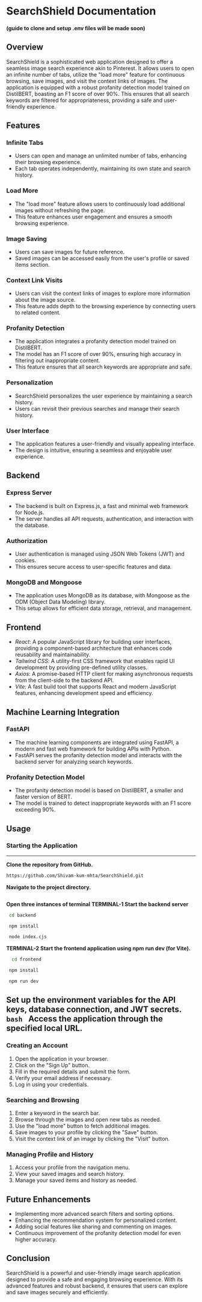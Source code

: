 # SearchShield Documentation
#### (guide to clone and setup .env files will be made soon)


## Overview

SearchShield is a sophisticated web application designed to offer a seamless image search experience akin to Pinterest. It allows users to open an infinite number of tabs, utilize the "load more" feature for continuous browsing, save images, and visit the context links of images. The application is equipped with a robust profanity detection model trained on DistilBERT, boasting an F1 score of over 90%. This ensures that all search keywords are filtered for appropriateness, providing a safe and user-friendly experience.

## Features

### Infinite Tabs
- Users can open and manage an unlimited number of tabs, enhancing their browsing experience.
- Each tab operates independently, maintaining its own state and search history.

### Load More
- The "load more" feature allows users to continuously load additional images without refreshing the page.
- This feature enhances user engagement and ensures a smooth browsing experience.

### Image Saving
- Users can save images for future reference.
- Saved images can be accessed easily from the user's profile or saved items section.

### Context Link Visits
- Users can visit the context links of images to explore more information about the image source.
- This feature adds depth to the browsing experience by connecting users to related content.

### Profanity Detection
- The application integrates a profanity detection model trained on DistilBERT.
- The model has an F1 score of over 90%, ensuring high accuracy in filtering out inappropriate content.
- This feature ensures that all search keywords are appropriate and safe.

### Personalization
- SearchShield personalizes the user experience by maintaining a search history.
- Users can revisit their previous searches and manage their search history.

### User Interface
- The application features a user-friendly and visually appealing interface.
- The design is intuitive, ensuring a seamless and enjoyable user experience.

## Backend

### Express Server
- The backend is built on Express.js, a fast and minimal web framework for Node.js.
- The server handles all API requests, authentication, and interaction with the database.

### Authorization
- User authentication is managed using JSON Web Tokens (JWT) and cookies.
- This ensures secure access to user-specific features and data.

### MongoDB and Mongoose
- The application uses MongoDB as its database, with Mongoose as the ODM (Object Data Modeling) library.
- This setup allows for efficient data storage, retrieval, and management.

## Frontend
- *React*: A popular JavaScript library for building user interfaces, providing a component-based architecture that enhances code reusability and maintainability.
- *Tailwind CSS*: A utility-first CSS framework that enables rapid UI development by providing pre-defined utility classes.
- *Axios*: A promise-based HTTP client for making asynchronous requests from the client-side to the backend API.
- *Vite*: A fast build tool that supports React and modern JavaScript features, enhancing development speed and efficiency.


## Machine Learning Integration

### FastAPI
- The machine learning components are integrated using FastAPI, a modern and fast web framework for building APIs with Python.
- FastAPI serves the profanity detection model and interacts with the backend server for analyzing search keywords.

### Profanity Detection Model
- The profanity detection model is based on DistilBERT, a smaller and faster version of BERT.
- The model is trained to detect inappropriate keywords with an F1 score exceeding 90%.

## Usage

### Starting the Application
---
**Clone the repository from GitHub.**
  ```bash
  https://github.com/Shivam-kum-mhta/SearchShield.git
  ```
**Navigate to the project directory.**
  ```bash
  ```
**Open three instances of terminal**
**TERMINAL-1 Start the backend server**
   ```bash
    cd backend
   ```
   ```bash
    npm install
   ```
   ```bash
    node index.cjs
   ```
**TERMINAL-2 Start the frontend application using npm run dev (for Vite).**
   ```bash
     cd frontend
   ```
   ```bash
    npm install
   ```
   ```bash
    npm run dev
   ```
**Set up the environment variables for the API keys, database connection, and JWT secrets.**
    ```bash
    ```
**Access the application through the specified local URL.**
---
### Creating an Account
1. Open the application in your browser.
2. Click on the "Sign Up" button.
3. Fill in the required details and submit the form.
4. Verify your email address if necessary.
5. Log in using your credentials.

### Searching and Browsing
1. Enter a keyword in the search bar.
2. Browse through the images and open new tabs as needed.
3. Use the "load more" button to fetch additional images.
4. Save images to your profile by clicking the "Save" button.
5. Visit the context link of an image by clicking the "Visit" button.

### Managing Profile and History
1. Access your profile from the navigation menu.
2. View your saved images and search history.
3. Manage your saved items and history as needed.

## Future Enhancements

- Implementing more advanced search filters and sorting options.
- Enhancing the recommendation system for personalized content.
- Adding social features like sharing and commenting on images.
- Continuous improvement of the profanity detection model for even higher accuracy.

## Conclusion

SearchShield is a powerful and user-friendly image search application designed to provide a safe and engaging browsing experience. With its advanced features and robust backend, it ensures that users can explore and save images securely and efficiently.
